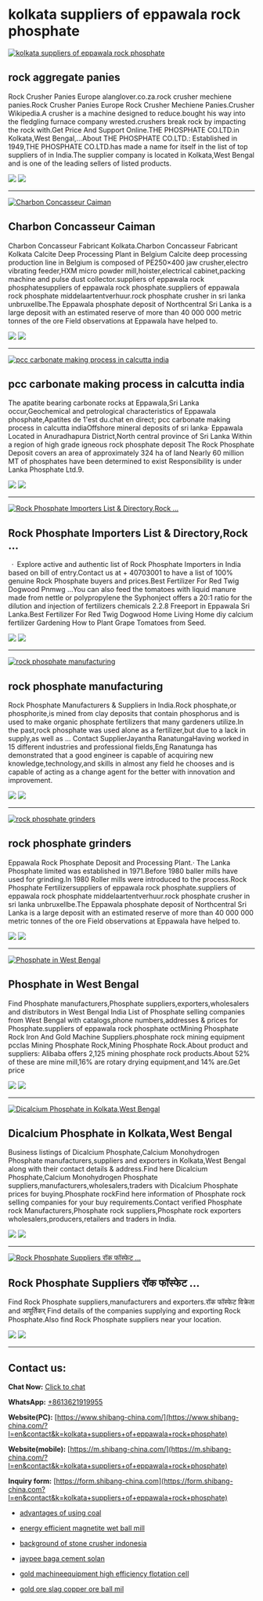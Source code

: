 # kolkata suppliers of eppawala rock phosphate

<a href="https://swt.shibang-china.com/?l=en&img&k=kolkata+suppliers+of+eppawala+rock+phosphate" target="_blank">![kolkata suppliers of eppawala rock phosphate](http://static.shibang-china.com/all-800x300/1281.jpg)</a>

## rock aggregate panies
Rock Crusher Panies Europe alanglover.co.za.rock crusher mechiene panies.Rock Crusher Panies Europe Rock Crusher Mechiene Panies.Crusher Wikipedia.A crusher is a machine designed to reduce.bought his way into the fledgling furnace company wrested.crushers break rock by impacting the rock with.Get Price And Support Online.THE PHOSPHATE CO.LTD.in Kolkata,West Bengal,…About THE PHOSPHATE CO.LTD.: Established in 1949,THE PHOSPHATE CO.LTD.has made a name for itself in the list of top suppliers of in India.The supplier company is located in Kolkata,West Bengal and is one of the leading sellers of listed products.


<a href="https://whatsapp.shibangsoft.com/WhatsApp.php" target="_blank" title="WhatsApp">![](http://static.shibang-china.com/icon/whatsapp.png)</a> <a href="https://swt.shibang-china.com/?l=en&icon&k=kolkata+suppliers+of+eppawala+rock+phosphate" target="_blank">![](http://static.shibang-china.com/icon/chat-en.png)</a>

---

<a href="https://swt.shibang-china.com/?l=en&img&k=kolkata+suppliers+of+eppawala+rock+phosphate" target="_blank">![Charbon Concasseur Caiman](http://static.shibang-china.com/all-800x300/1061.jpg)</a>

## Charbon Concasseur Caiman
Charbon Concasseur Fabricant Kolkata.Charbon Concasseur Fabricant Kolkata Calcite Deep Processing Plant in Belgium Calcite deep processing production line in Belgium is composed of PE250&#215;400 jaw crusher,electro vibrating feeder,HXM micro powder mill,hoister,electrical cabinet,packing machine and pulse dust collector.suppliers of eppawala rock phosphatesuppliers of eppawala rock phosphate.suppliers of eppawala rock phosphate middelaartentverhuur.rock phosphate crusher in sri lanka unbruxellbe.The Eppawala phosphate deposit of Northcentral Sri Lanka is a large deposit with an estimated reserve of more than 40 000 000 metric tonnes of the ore Field observations at Eppawala have helped to.


<a href="https://whatsapp.shibangsoft.com/WhatsApp.php" target="_blank" title="WhatsApp">![](http://static.shibang-china.com/icon/whatsapp.png)</a> <a href="https://swt.shibang-china.com/?l=en&icon&k=kolkata+suppliers+of+eppawala+rock+phosphate" target="_blank">![](http://static.shibang-china.com/icon/chat-en.png)</a>

---

<a href="https://swt.shibang-china.com/?l=en&img&k=kolkata+suppliers+of+eppawala+rock+phosphate" target="_blank">![pcc carbonate making process in calcutta india](http://static.shibang-china.com/all-800x300/1419.jpg)</a>

## pcc carbonate making process in calcutta india
The apatite bearing carbonate rocks at Eppawala,Sri Lanka occur,Geochemical and petrological characteristics of Eppawala phosphate,Apatites de 1'est du.chat en direct; pcc carbonate making process in calcutta indiaOffshore mineral deposits of sri lanka&#183; Eppawala Located in Anuradhapura District,North central province of Sri Lanka Within a region of high grade igneous rock phosphate deposit The Rock Phosphate Deposit covers an area of approximately 324 ha of land Nearly 60 million MT of phosphates have been determined to exist Responsibility is under Lanka Phosphate Ltd.9.


<a href="https://whatsapp.shibangsoft.com/WhatsApp.php" target="_blank" title="WhatsApp">![](http://static.shibang-china.com/icon/whatsapp.png)</a> <a href="https://swt.shibang-china.com/?l=en&icon&k=kolkata+suppliers+of+eppawala+rock+phosphate" target="_blank">![](http://static.shibang-china.com/icon/chat-en.png)</a>

---

<a href="https://swt.shibang-china.com/?l=en&img&k=kolkata+suppliers+of+eppawala+rock+phosphate" target="_blank">![Rock Phosphate Importers List &amp; Directory,Rock …](http://static.shibang-china.com/all-800x300/63.jpg)</a>

## Rock Phosphate Importers List &amp; Directory,Rock …
&ensp;&#0183;&ensp;Explore active and authentic list of Rock Phosphate Importers in India based on bill of entry.Contact us at + 40703001 to have a list of 100% genuine Rock Phosphate buyers and prices.Best Fertilizer For Red Twig Dogwood Pnmwg …You can also feed the tomatoes with liquid manure made from nettle or polypropylene the Syphonject offers a 20:1 ratio for the dilution and injection of fertilizers chemicals 2.2.8 Freeport in Eppawala Sri Lanka.Best Fertilizer For Red Twig Dogwood Home Living Home diy calcium fertilizer Gardening How to Plant Grape Tomatoes from Seed.


<a href="https://whatsapp.shibangsoft.com/WhatsApp.php" target="_blank" title="WhatsApp">![](http://static.shibang-china.com/icon/whatsapp.png)</a> <a href="https://swt.shibang-china.com/?l=en&icon&k=kolkata+suppliers+of+eppawala+rock+phosphate" target="_blank">![](http://static.shibang-china.com/icon/chat-en.png)</a>

---

<a href="https://swt.shibang-china.com/?l=en&img&k=kolkata+suppliers+of+eppawala+rock+phosphate" target="_blank">![rock phosphate manufacturing](http://static.shibang-china.com/all-800x300/114.jpg)</a>

## rock phosphate manufacturing
Rock Phosphate Manufacturers &amp; Suppliers in India.Rock phosphate,or phosphorite,is mined from clay deposits that contain phosphorus and is used to make organic phosphate fertilizers that many gardeners utilize.In the past,rock phosphate was used alone as a fertilizer,but due to a lack in supply,as well as … Contact SupplierJayantha RanatungaHaving worked in 15 different industries and professional fields,Eng Ranatunga has demonstrated that a good engineer is capable of acquiring new knowledge,technology,and skills in almost any field he chooses and is capable of acting as a change agent for the better with innovation and improvement.


<a href="https://whatsapp.shibangsoft.com/WhatsApp.php" target="_blank" title="WhatsApp">![](http://static.shibang-china.com/icon/whatsapp.png)</a> <a href="https://swt.shibang-china.com/?l=en&icon&k=kolkata+suppliers+of+eppawala+rock+phosphate" target="_blank">![](http://static.shibang-china.com/icon/chat-en.png)</a>

---

<a href="https://swt.shibang-china.com/?l=en&img&k=kolkata+suppliers+of+eppawala+rock+phosphate" target="_blank">![rock phosphate grinders](http://static.shibang-china.com/all-800x300/27.jpg)</a>

## rock phosphate grinders
Eppawala Rock Phosphate Deposit and Processing Plant.&#183; The Lanka Phosphate limited was established in 1971.Before 1980 baller mills have used for grinding.In 1980 Roller mills were introduced to the process.Rock Phosphate Fertilizersuppliers of eppawala rock phosphate.suppliers of eppawala rock phosphate middelaartentverhuur.rock phosphate crusher in sri lanka unbruxellbe.The Eppawala phosphate deposit of Northcentral Sri Lanka is a large deposit with an estimated reserve of more than 40 000 000 metric tonnes of the ore Field observations at Eppawala have helped to.


<a href="https://whatsapp.shibangsoft.com/WhatsApp.php" target="_blank" title="WhatsApp">![](http://static.shibang-china.com/icon/whatsapp.png)</a> <a href="https://swt.shibang-china.com/?l=en&icon&k=kolkata+suppliers+of+eppawala+rock+phosphate" target="_blank">![](http://static.shibang-china.com/icon/chat-en.png)</a>

---

<a href="https://swt.shibang-china.com/?l=en&img&k=kolkata+suppliers+of+eppawala+rock+phosphate" target="_blank">![Phosphate in West Bengal](http://static.shibang-china.com/all-800x300/1144.jpg)</a>

## Phosphate in West Bengal
Find Phosphate manufacturers,Phosphate suppliers,exporters,wholesalers and distributors in West Bengal India List of Phosphate selling companies from West Bengal with catalogs,phone numbers,addresses &amp; prices for Phosphate.suppliers of eppawala rock phosphate octMining Phosphate Rock Iron And Gold Machine Suppliers.phosphate rock mining equipment pcclas Mining Phosphate Rock,Mining Phosphate Rock.About product and suppliers: Alibaba offers 2,125 mining phosphate rock products.About 52% of these are mine mill,16% are rotary drying equipment,and 14% are.Get price


<a href="https://whatsapp.shibangsoft.com/WhatsApp.php" target="_blank" title="WhatsApp">![](http://static.shibang-china.com/icon/whatsapp.png)</a> <a href="https://swt.shibang-china.com/?l=en&icon&k=kolkata+suppliers+of+eppawala+rock+phosphate" target="_blank">![](http://static.shibang-china.com/icon/chat-en.png)</a>

---

<a href="https://swt.shibang-china.com/?l=en&img&k=kolkata+suppliers+of+eppawala+rock+phosphate" target="_blank">![Dicalcium Phosphate in Kolkata,West Bengal](http://static.shibang-china.com/all-800x300/953.jpg)</a>

## Dicalcium Phosphate in Kolkata,West Bengal
Business listings of Dicalcium Phosphate,Calcium Monohydrogen Phosphate manufacturers,suppliers and exporters in Kolkata,West Bengal along with their contact details &amp; address.Find here Dicalcium Phosphate,Calcium Monohydrogen Phosphate suppliers,manufacturers,wholesalers,traders with Dicalcium Phosphate prices for buying.Phosphate rockFind here information of Phosphate rock selling companies for your buy requirements.Contact verified Phosphate rock Manufacturers,Phosphate rock suppliers,Phosphate rock exporters wholesalers,producers,retailers and traders in India.


<a href="https://whatsapp.shibangsoft.com/WhatsApp.php" target="_blank" title="WhatsApp">![](http://static.shibang-china.com/icon/whatsapp.png)</a> <a href="https://swt.shibang-china.com/?l=en&icon&k=kolkata+suppliers+of+eppawala+rock+phosphate" target="_blank">![](http://static.shibang-china.com/icon/chat-en.png)</a>

---

<a href="https://swt.shibang-china.com/?l=en&img&k=kolkata+suppliers+of+eppawala+rock+phosphate" target="_blank">![Rock Phosphate Suppliers रॉक फॉस्फेट …](http://static.shibang-china.com/all-800x300/1358.jpg)</a>

## Rock Phosphate Suppliers रॉक फॉस्फेट …
Find Rock Phosphate suppliers,manufacturers and exporters.रॉक फॉस्फेट विक्रेता and आपूर्तिकर् Find details of the companies supplying and exporting Rock Phosphate.Also find Rock Phosphate suppliers near your location.

<a href="https://whatsapp.shibangsoft.com/WhatsApp.php" target="_blank" title="WhatsApp">![](http://static.shibang-china.com/icon/whatsapp.png)</a> <a href="https://swt.shibang-china.com/?l=en&icon&k=kolkata+suppliers+of+eppawala+rock+phosphate" target="_blank">![](http://static.shibang-china.com/icon/chat-en.png)</a>

---
## Contact us:

**Chat Now:** [Click to chat](https://swt.shibang-china.com?l=en&contact&k=kolkata+suppliers+of+eppawala+rock+phosphate)

**WhatsApp:**  [+8613621919955](https://whatsapp.shibangsoft.com/WhatsApp.php)

**Website(PC):** [https://www.shibang-china.com/](https://www.shibang-china.com/?l=en&contact&k=kolkata+suppliers+of+eppawala+rock+phosphate)

**Website(mobile):** [https://m.shibang-china.com/](https://m.shibang-china.com/?l=en&contact&k=kolkata+suppliers+of+eppawala+rock+phosphate)

**Inquiry form:** [https://form.shibang-china.com](https://form.shibang-china.com?l=en&contact&k=kolkata+suppliers+of+eppawala+rock+phosphate)

* [advantages of using coal](../152/advantages%20of%20using%20coal.md)

* [energy efficient magnetite wet ball mill](../160/energy%20efficient%20magnetite%20wet%20ball%20mill.md)

* [background of stone crusher indonesia](../153/background%20of%20stone%20crusher%20indonesia.md)

* [jaypee baga cement solan](../155/jaypee%20baga%20cement%20solan.md)

* [gold machineequipment high efficiency flotation cell](../155/gold%20machineequipment%20high%20efficiency%20flotation%20cell.md)

* [gold ore slag copper ore ball mil](../153/gold%20ore%20slag%20copper%20ore%20ball%20mil.md)